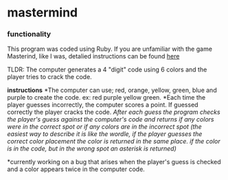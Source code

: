 # mastermind

### functionality
This program was coded using Ruby. If you are unfamiliar with the game Masterind, like I was, detalied instructions can be found [here](https://en.wikipedia.org/wiki/Mastermind_(board_game))

TLDR: The computer generates a 4 "digit" code using 6 colors and the player tries to crack the code.

**instructions**
*The computer can use; red, orange, yellow, green, blue and purple to create the code.
ex: red purple yellow green. 
*Each time the player guesses incorrectly, the computer scores a point. If guessed correctly the player cracks the code. 
*After each guess the program checks the player's guess against the computer's code and returns if any colors were in the correct spot or if any colors are in the incorrect spot 
(the easiest way to describe it is like the wordle, if the player guesses the correct color placement the color is returned in the same place. if the color is in the code, but in the wrong spot an asterisk is returned)*   

*currently working on a bug that arises when the player's guess is checked and a color appears twice in the computer code.
